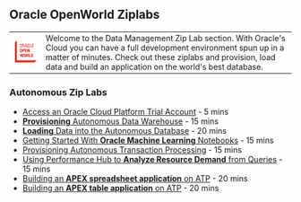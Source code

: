 ## Oracle OpenWorld Ziplabs ##

|  | |
| ------------- | ------------- |
| <img src="../../common-template/img/oow.png" width=200>   |Welcome to the Data Management Zip Lab section.  With Oracle's Cloud you can have a full development environment spun up in a matter of minutes.  Check out these ziplabs and provision, load data and build an application on the world's best database.|

### Autonomous Zip Labs

* [Access an Oracle Cloud Platform Trial Account](2019/new-account) - 5 mins
* [**Provisioning** Autonomous Data Warehouse](2019/adw-provisioning) - 15 mins
* [**Loading** Data into the Autonomous Database](2019/adw-loading) - 20 mins
* [Getting Started With **Oracle Machine Learning** Notebooks](2019/adw-machine-learning) - 15 mins
* [Provisioning Autonomous Transaction Processing](2019/atp-provisioning) - 15 mins
* [Using Performance Hub to **Analyze Resource Demand** from Queries](2019/atp-performance-hub) - 15 mins
* [Building an **APEX spreadsheet application** on ATP](2019/atp-apex-spreadsheet-app) - 20 mins
* [Building an **APEX table application** on ATP](2019/atp-apex-table-app) - 20 mins







